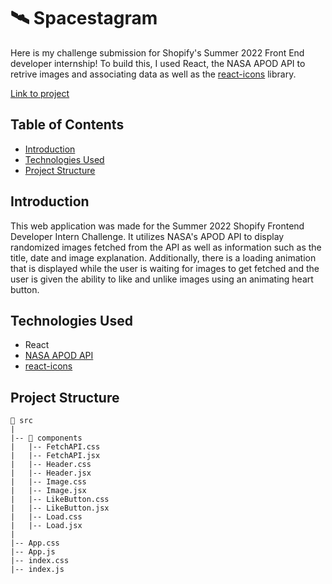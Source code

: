 # 🛰️ Spacestagram
 
Here is my challenge submission for Shopify's Summer 2022 Front End developer internship! To build this, I used React, the NASA APOD API to retrive images and associating data as well as the [react-icons](https://www.npmjs.com/package/react-icons) library.
 
 [Link to project](https://spacestagram-summer22.netlify.app/)
 
 ## Table of Contents
- [Introduction](#introduction)
- [Technologies Used](#technologies-used)
- [Project Structure](#project-structure)


## Introduction

This web application was made for the Summer 2022 Shopify Frontend Developer Intern Challenge. It utilizes NASA's APOD API to display randomized images fetched from the API as well as information such as the title, date and image explanation. Additionally, there is a loading animation that is displayed while the user is waiting for images to get fetched and the user is given the ability to like and unlike images using an animating heart button.

## Technologies Used
- React
- [NASA APOD API](https://api.nasa.gov/)
- [react-icons](https://www.npmjs.com/package/react-icons)

## Project Structure
```
📁 src
|
|-- 📁 components
|   |-- FetchAPI.css
|   |-- FetchAPI.jsx
|   |-- Header.css
|   |-- Header.jsx
|   |-- Image.css
|   |-- Image.jsx
|   |-- LikeButton.css
|   |-- LikeButton.jsx
|   |-- Load.css
|   |-- Load.jsx
|   
|-- App.css
|-- App.js
|-- index.css
|-- index.js
```





 


